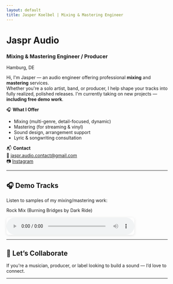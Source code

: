 ```yaml
---
layout: default
title: Jasper Koelbel | Mixing & Mastering Engineer
---
```


# Jaspr Audio  
### Mixing & Mastering Engineer / Producer  
Hamburg, DE

Hi, I'm Jasper — an audio engineer offering professional **mixing** and **mastering** services.  
Whether you're a solo artist, band, or producer, I help shape your tracks into fully realized, polished releases. I'm currently taking on new projects — **including free demo work**.

🎧 **What I Offer**  
- Mixing (multi-genre, detail-focused, dynamic)
- Mastering (for streaming & vinyl)
- Sound design, arrangement support  
- Lyric & songwriting consultation

📬 **Contact**  
📧 [jaspr.audio.contact@gmail.com](mailto:jaspr.audio.contact@gmail.com)  
📷 [Instagram](https://instagram.com/jaspr.audio) 

---
<section id="demos" style="margin-top: 2rem;">

<h2>🎧 Demo Tracks</h2>

<p>Listen to samples of my mixing/mastering work: <br>
  

Rock Mix (Burning Bridges by Dark Ride) </p>  

<audio controls style="width: 100%; max-width: 400px; border-radius: 8px; box-shadow: 0 2px 8px rgba(0,0,0,0.1);">
  <source src="{{ '/assets/audio/DemoMixRock.mp3' | relative_url }}" type="audio/mpeg">
  Your browser does not support the audio element.
</audio>  <br>


---

## 🤝 Let’s Collaborate  
If you're a musician, producer, or label looking to build a sound — I’d love to connect.

---
